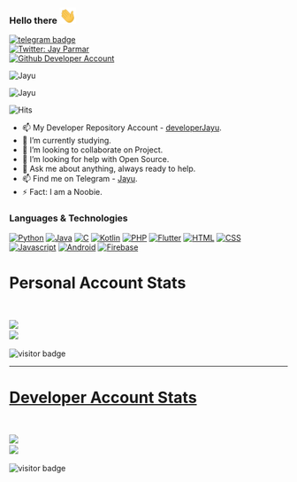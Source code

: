 ### Hello there <img src="https://raw.githubusercontent.com/ABSphreak/ABSphreak/master/gifs/Hi.gif" width="30px">
[![telegram badge](https://img.shields.io/badge/Jayu-30302f?style=flat&logo=telegram)](https://t.me/Halto_Tha)<br>
[![Twitter: Jay Parmar](https://img.shields.io/twitter/follow/Jayu?style=social)](https://twitter.com/parmarjay38)<br>
[![Github Developer Account](https://img.shields.io/github/followers/DeveloperJayu?label=developerAccount&style=social)](https://github.com/developerjayu)<br>

<p align="left"> <img src="https://komarev.com/ghpvc/?username=japarmar&label=personalAccount&color=blue&style=plastic" alt="Jayu" /> </p>
<p align="left"> <img src="https://komarev.com/ghpvc/?username=developerJayu&label=developerAccount&color=blue&style=plastic" alt="Jayu" /> </p>

![Hits](https://hits.seeyoufarm.com/api/count/incr/badge.svg?url=https://github.com/japarmar/)

- 📫 My Developer Repository Account - [developerJayu](https://github.com/developerJayu).
- 🔭 I’m currently studying.
- 👬 I’m looking to collaborate on Project.
- 👀 I’m looking for help with Open Source.
- 💬 Ask me about anything, always ready to help.
- 📫 Find me on Telegram - [Jayu](https://t.me/Halto_Tha).
- ⚡ Fact: I am a Noobie.

### Languages & Technologies

[![Python](https://img.shields.io/badge/-Python-fff?&logo=python)](https://github.com/japarmar)
[![Java](https://img.shields.io/badge/-Java-fff?&logo=Java&logoColor=007396)](https://github.com/japarmar)
[![C](https://img.shields.io/badge/-C-fff?&logo=C)](https://github.com/japarmar)
[![Kotlin](https://img.shields.io/badge/-Kotlin-fff?&logo=kotlin)](https://github.com/japarmar)
[![PHP](https://img.shields.io/badge/-PHP-fff?&logo=php)](https://github.com/japarmar)
[![Flutter](https://img.shields.io/badge/-Flutter-fff?&logo=flutter&logoColor=232F3E)](https://github.com/japarmar)
[![HTML](https://img.shields.io/badge/-HTML-fff?&logo=html5)](https://github.com/japarmar)
[![CSS](http://img.shields.io/badge/-CSS-fff?&logo=css3&logoColor=007396)](https://github.com/japarmar)
[![Javascript](http://img.shields.io/badge/-Javascript-fff?&logo=javascript)](https://github.com/japarmar)
[![Android](https://img.shields.io/badge/-Android-fff?&logo=Android)](https://github.com/japarmar)
[![Firebase](http://img.shields.io/badge/-Firebase-fff?&logo=firebase)](https://github.com/japarmar)

<p><h1>Personal Account Stats</h1></p><br>

<img height="137.3px" src="https://github-readme-stats.vercel.app/api?username=japarmar&hide_title=true&hide_border=true&show_icons=true&include_all_commits=true&count_private=true&line_height=21&text_color=000&icon_color=000&bg_color=0,ea6161,ffc64d,fffc4d,52fa5a&theme=graywhite" /><br>
<img height="137.3px" src="https://github-readme-stats.vercel.app/api/top-langs/?username=japarmar&hide=html&hide_title=true&hide_border=true&layout=compact&langs_count=7&exclude_repo=comp426&text_color=000&icon_color=fff&bg_color=0,52fa5a,4dfcff,c64dff&theme=graywhite" />

<img src="https://visitor-badge.glitch.me/badge?page_id=japarmar" alt="visitor badge"/>

<hr>
<p><a href="https://github.com/developerJayu"><h1>Developer Account Stats</h1></a></p><br>

<img height="137.3px" src="https://github-readme-stats.vercel.app/api?username=developerJayu&hide_title=true&hide_border=true&show_icons=true&include_all_commits=true&count_private=true&line_height=21&text_color=000&icon_color=000&bg_color=0,ea6161,ffc64d,fffc4d,52fa5a&theme=graywhite" /><br>
<img height="137.3px" src="https://github-readme-stats.vercel.app/api/top-langs/?username=developerJayu&hide=html&hide_title=true&hide_border=true&layout=compact&langs_count=7&exclude_repo=comp426&text_color=000&icon_color=fff&bg_color=0,52fa5a,4dfcff,c64dff&theme=graywhite" />

<img src="https://visitor-badge.glitch.me/badge?page_id=developerJayu" alt="visitor badge"/>
